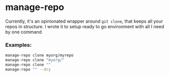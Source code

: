 # manage-repo

Currently, it's an opinionated wrapper around `git clone`, that keeps all your repos in structure. I wrote it to setup ready to go environment with all I need by one command

### Examples:

```sh
manage-repo clone myorg/myrepo
manage-repo clone "myorg/"
manage-repo clone ""
manage-repo "" --dry
```
